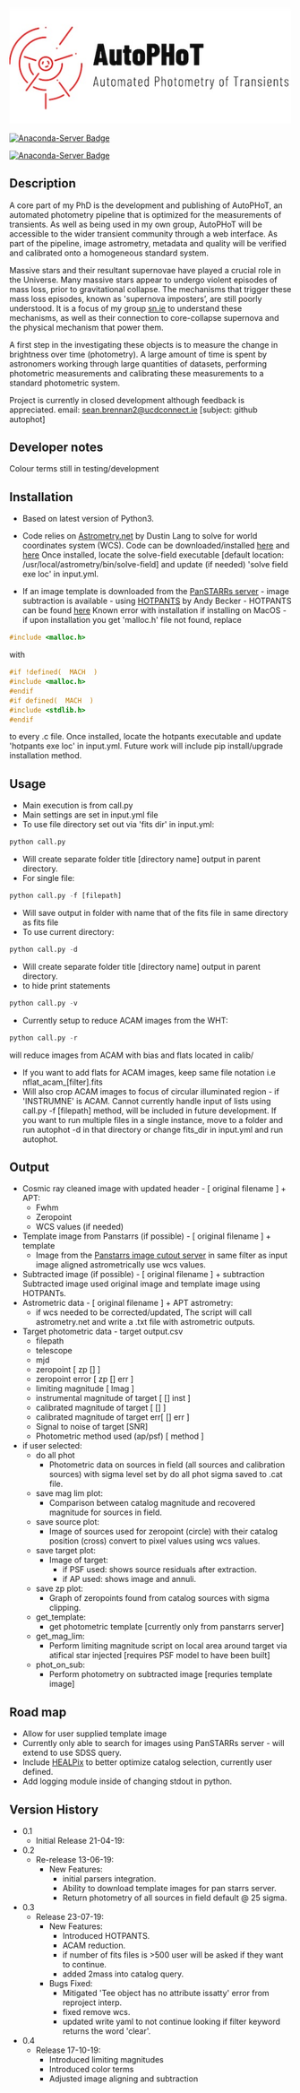 <p align="center">
  <img src=https://github.com/Astro-Sean/autophot/blob/master/logo.jpg>
</p>

[![Anaconda-Server Badge](https://anaconda.org/astro-sean/autophot/badges/version.svg)](https://anaconda.org/astro-sean/autophot)


[![Anaconda-Server Badge](https://anaconda.org/astro-sean/autophot/badges/latest_release_date.svg)](https://anaconda.org/astro-sean/autophot)


## Description

A core part of my PhD is the development and publishing of AutoPHoT, an
automated photometry pipeline that is optimized for the measurements of
transients. As well as being used in my own group, AutoPHoT will be
accessible to the wider transient community through a web interface. As
part of the pipeline, image astrometry, metadata and quality will be verified
and calibrated onto a homogeneous standard system.

Massive stars and their resultant supernovae have played a crucial role in the
Universe. Many massive stars appear to undergo violent episodes of mass
loss, prior to gravitational collapse. The mechanisms that trigger these
mass loss episodes, known as 'supernova imposters’, are still poorly
understood. It is a focus of my group [sn.ie](http://sn.ie/) to understand these
mechanisms, as well as their connection to core-collapse supernova and
the physical mechanism that power them.

A first step in the investigating these objects is to measure the change
in brightness over time (photometry). A large amount of time is spent
by astronomers working through large quantities of datasets, performing
photometric measurements and calibrating these measurements to a
standard photometric system.

Project is currently in closed development although feedback is appreciated.
email: sean.brennan2@ucdconnect.ie [subject: github autophot]

## Developer notes

 Colour terms still in testing/development

## Installation

* Based on latest version of Python3.

* Code relies on [Astrometry.net](https://arxiv.org/abs/0910.2233) by Dustin Lang to solve for world coordinates system (WCS). Code can be downloaded/installed [here](http://astrometry.net/doc/readme.html) and [here](http://astrometry.net/doc/build.html#build.)
Once installed, locate the solve-field executable [default location: /usr/local/astrometry/bin/solve-field] and update (if needed) 'solve field exe loc' in input.yml.

* If an image template is downloaded from the [PanSTARRs  server]((https://ps1images.stsci.edu/cgi-bin/ps1cutouts)) - image subtraction is available - using [HOTPANTS](http://www.ascl.net/1504.004) by Andy Becker - HOTPANTS can be found [here](https://github.com/acbecker/)
Known error with installation if installing on MacOS - if upon installation you get 'malloc.h' file not found, replace

```c
#include <malloc.h>
```
with
 ```c
 #if !defined(  MACH  )
 #include <malloc.h>
 #endif
 #if defined(  MACH  )
 #include <stdlib.h>
 #endif
```
to every .c file.
Once installed, locate the hotpants executable and update 'hotpants exe loc' in input.yml.
Future work will include pip install/upgrade installation method.
## Usage
* Main execution is from call.py
* Main settings are set in input.yml file
* To use file directory set out via 'fits dir' in input.yml:
```python
python call.py
```
* Will create separate folder title [directory name] output in parent directory.
* For single file:
```python
python call.py -f [filepath]
```
* Will save output in folder with name that of the fits file in same directory as fits file
* To use current directory:
```python
python call.py -d
```
* Will create separate folder title [directory name] output in parent directory.
*  to hide print statements
```python
python call.py -v
```
* Currently setup to reduce ACAM images from the WHT:
```python
python call.py -r
```
will reduce images from ACAM with bias and flats located in calib/
* If you want to add flats for ACAM images, keep same file notation i.e nflat_acam_[filter].fits
* Will also crop ACAM images to focus of circular illuminated region - if 'INSTRUMNE' is ACAM.
 Cannot currently handle input of lists using call.py -f [filepath] method, will be included in future development. If you want to run multiple files in a single instance, move to a folder and run autophot -d in that directory or change fits_dir in input.yml and run autophot.
## Output
* Cosmic ray cleaned image with updated header - [ original filename ] + APT:
	* Fwhm
	* Zeropoint
	* WCS values (if needed)
* Template image from Panstarrs (if possible) - [ original filename ] + template
	* Image from the [Panstarrs image cutout server](https://ps1images.stsci.edu/cgi-bin/ps1cutouts) in same filter as input image aligned astrometrically use wcs values.
* Subtracted image (if possible) - [ original filename ] +  subtraction
	Subtracted image used original image and template image using HOTPANTs.
* Astrometric data - [ original filename ] +  APT astrometry:
	* if wcs needed to be corrected/updated, The script will call astrometry.net and write a .txt file with astrometric outputs.
* Target photometric data - target output.csv
	* filepath
	* telescope
	* mjd
	* zeropoint [ zp [] ]
	* zeropoint error [ zp [] err ]
	* limiting magnitude [ lmag ]
	* instrumental magnitude of target [ [] inst ]
	* calibrated magnitude of target [ [] ]
	* calibrated magnitude of target err[ [] err ]
	* Signal to noise of target [SNR]
	* Photometric method used (ap/psf) [ method ]
* if user selected:
	* do all phot
		* Photometric data on sources in field (all sources and calibration sources) with sigma level set by do all phot sigma saved to .cat file.
	* save mag lim plot:
		* Comparison between catalog magnitude and recovered magnitude for sources in field.
	* save source plot:
		* Image of sources used for zeropoint (circle) with their catalog position (cross) convert to pixel values using wcs values.
	* save target plot:
		* Image of target:
			* if PSF used: shows source residuals after extraction.
			* if AP used: shows image and annuli.
	* save zp plot:
		* Graph of zeropoints found from catalog sources with sigma clipping.
  * get_template:
    * get photometric template [currently only from panstarrs server]
  * get_mag_lim:
    * Perform limiting magnitude script on local area around target via atifical star injected [requires PSF model to have been built]
  * phot_on_sub:
    * Perform photometry on subtracted image [requries template image]
## Road map
* Allow for user supplied template image
* Currently only able to search for images using PanSTARRs server - will extend to use SDSS query.
* Include [HEALPix](https://healpix.sourceforge.io/) to better optimize catalog selection, currently user defined.
* Add logging module inside of changing stdout in python.

## Version History
* 0.1
    * Initial Release 21-04-19:
* 0.2
	* Re-release 13-06-19:
		* New Features:
			* initial parsers integration.
			* Ability to download template images for pan starrs server.
			* Return photometry of all sources in field default @ 25 sigma.
* 0.3
	* Release 23-07-19:
		* New Features:
			* Introduced HOTPANTS.
			* ACAM reduction.
			* if number of fits files is >500 user will be asked if they want to continue.
			* added 2mass into catalog query.
		* Bugs Fixed:
			* Mitigated 'Tee object has no attribute issatty' error from reproject interp.
			* fixed remove wcs.
			* updated write yaml to not continue looking if filter keyword returns the word 'clear'.
* 0.4
  * Release 17-10-19:
    * Introduced limiting magnitudes
    * Introduced color terms
    * Adjusted image aligning and subtraction
